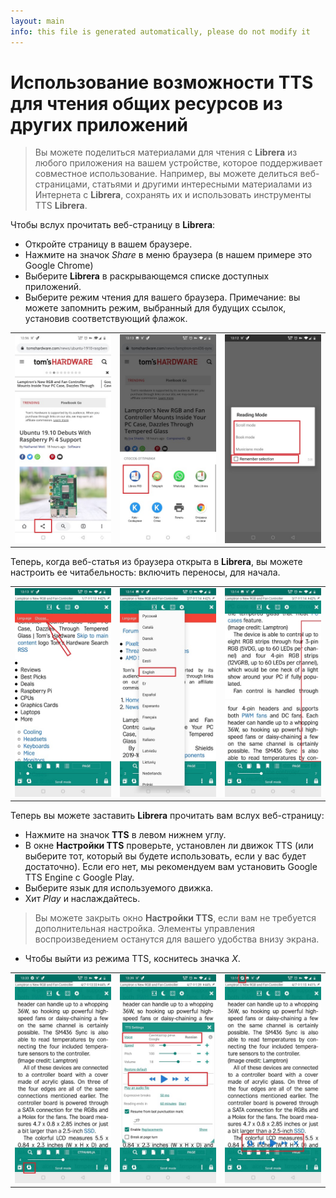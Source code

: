 ```yaml
---
layout: main
info: this file is generated automatically, please do not modify it
---
```


# Использование возможности TTS для чтения общих ресурсов из других приложений
> Вы можете поделиться материалами для чтения с **Librera** из любого приложения на вашем устройстве, которое поддерживает совместное использование.
> Например, вы можете делиться веб-страницами, статьями и другими интересными материалами из Интернета с **Librera**, сохранять их и использовать инструменты TTS **Librera**.

Чтобы вслух прочитать веб-страницу в **Librera**:
* Откройте страницу в вашем браузере.
* Нажмите на значок _Share_ в меню браузера (в нашем примере это Google Chrome)
* Выберите **Librera** в раскрывающемся списке доступных приложений.
* Выберите режим чтения для вашего браузера. Примечание: вы можете запомнить режим, выбранный для будущих ссылок, установив соответствующий флажок.

||||
|-|-|-|
|![](1.jpg)|![](2.jpg)|![](3.jpg)|

Теперь, когда веб-статья из браузера открыта в **Librera**, вы можете настроить ее читабельность: включить переносы, для начала.

||||
|-|-|-|
|![](4.jpg)|![](5.jpg)|![](6.jpg)|

Теперь вы можете заставить **Librera** прочитать вам вслух веб-страницу:
* Нажмите на значок **TTS** в левом нижнем углу.
* В окне **Настройки TTS** проверьте, установлен ли движок TTS (или выберите тот, который вы будете использовать, если у вас будет достаточно). Если его нет, мы рекомендуем вам установить Google TTS Engine с Google Play.
* Выберите язык для используемого движка.
* Хит _Play_ и наслаждайтесь.

> Вы можете закрыть окно **Настройки TTS**, если вам не требуется дополнительная настройка. Элементы управления воспроизведением останутся для вашего удобства внизу экрана.
* Чтобы выйти из режима TTS, коснитесь значка _X_.

||||
|-|-|-|
|![](7.jpg)|![](8.jpg)|![](10.jpg)|

